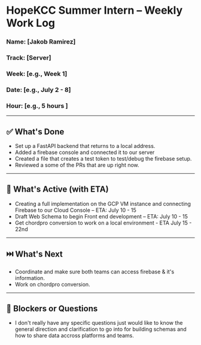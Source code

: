 # HopeKCC Summer Intern – Weekly Work Log

### Name: [Jakob Ramirez]
### Track: [Server]
### Week: [e.g., Week 1]
### Date: [e.g., July 2 - 8]
### Hour: [e.g., 5 hours ]

---

## ✅ What's Done
- Set up a FastAPI backend that returns to a local address. 
- Added a firebase console and connected it to our server
- Created a file that creates a test token to test/debug the firebase setup.
- Reviewed a some of the PRs that are up right now.

---

## 🔄 What's Active (with ETA)
- Creating a full implementation on the GCP VM instance and connecting Firebase to our Cloud Console – ETA: July 10 - 15  
- Draft Web Schema to begin Front end development – ETA: July 10 - 15
- Get chordpro conversion to work on a local environment - ETA July 15 - 22nd  

---

## ⏭️ What's Next
- Coordinate and make sure both teams can access firebase & it's information.
- Work on chordpro conversion.

---

## 🛑 Blockers or Questions
- I don't really have any specific questions just would like to know the general direction and clarification to go into for building schemas and how to share data accross platforms and teams.
